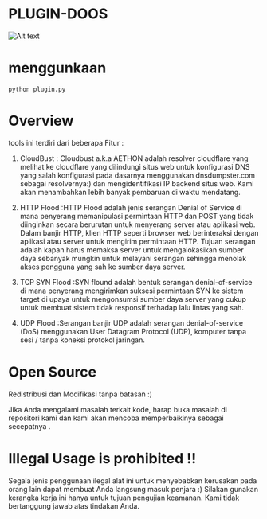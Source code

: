 # PLUGIN-DOOS
![Alt text](http://i63.tinypic.com/29x6c0k.png)
# menggunkaan
```
python plugin.py
```
# Overview 
tools ini terdiri dari beberapa Fitur :


1. CloudBust    : Cloudbust a.k.a AETHON adalah resolver cloudflare yang melihat ke cloudflare yang dilindungi
                  situs web untuk konfigurasi DNS yang salah konfigurasi
                  pada dasarnya menggunakan dnsdumpster.com sebagai resolvernya:) dan mengidentifikasi IP backend situs web.
                  Kami akan menambahkan lebih banyak pembaruan di waktu mendatang.
                
2. HTTP Flood   :HTTP Flood adalah jenis serangan Denial of Service di mana penyerang memanipulasi permintaan HTTP dan POST yang          tidak diinginkan secara berurutan
                  untuk menyerang server atau aplikasi web.
                 Dalam banjir HTTP, klien HTTP seperti browser web berinteraksi dengan aplikasi
                 atau server untuk mengirim permintaan HTTP. Tujuan serangan adalah kapan harus memaksa server
                 untuk mengalokasikan sumber daya sebanyak mungkin untuk melayani serangan sehingga menolak akses pengguna yang sah ke sumber daya server.
                 
3. TCP SYN Flood :SYN flound adalah bentuk serangan denial-of-service di mana penyerang mengirimkan suksesi permintaan SYN ke sistem target di
                    upaya untuk mengonsumsi sumber daya server yang cukup untuk membuat sistem tidak responsif terhadap lalu lintas yang sah.
4. UDP Flood    :Serangan banjir UDP adalah serangan denial-of-service (DoS) menggunakan User Datagram Protocol (UDP), komputer tanpa sesi / tanpa koneksi
                protokol jaringan.
# Open Source
Redistribusi dan Modifikasi tanpa batasan :)

Jika Anda mengalami masalah terkait kode, harap buka
masalah di repositori kami dan kami akan mencoba memperbaikinya sebagai
secepatnya .
# Illegal Usage is prohibited !!
Segala jenis penggunaan ilegal alat ini untuk menyebabkan kerusakan pada orang lain dapat membuat Anda langsung masuk penjara :)
Silakan gunakan kerangka kerja ini hanya untuk tujuan pengujian keamanan.
Kami tidak bertanggung jawab atas tindakan Anda.

